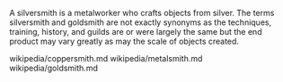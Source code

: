 A silversmith is a metalworker who crafts objects from silver. The terms silversmith and goldsmith are not exactly synonyms as the techniques, training, history, and guilds are or were largely the same but the end product may vary greatly as may the scale of objects created.

wikipedia/coppersmith.md
wikipedia/metalsmith.md
wikipedia/goldsmith.md

